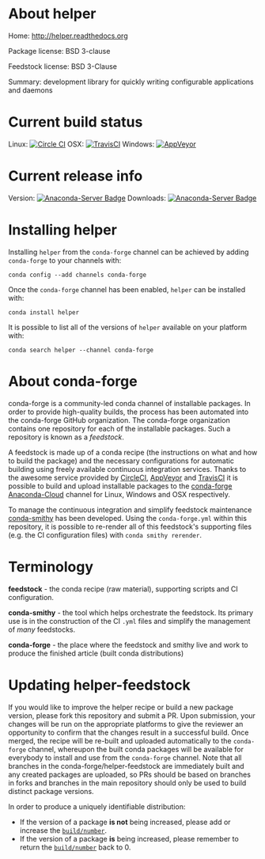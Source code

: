 About helper
============

Home: http://helper.readthedocs.org

Package license: BSD 3-clause

Feedstock license: BSD 3-Clause

Summary: development library for quickly writing configurable applications and daemons



Current build status
====================

Linux: [![Circle CI](https://circleci.com/gh/conda-forge/helper-feedstock.svg?style=shield)](https://circleci.com/gh/conda-forge/helper-feedstock)
OSX: [![TravisCI](https://travis-ci.org/conda-forge/helper-feedstock.svg?branch=master)](https://travis-ci.org/conda-forge/helper-feedstock)
Windows: [![AppVeyor](https://ci.appveyor.com/api/projects/status/github/conda-forge/helper-feedstock?svg=True)](https://ci.appveyor.com/project/conda-forge/helper-feedstock/branch/master)

Current release info
====================
Version: [![Anaconda-Server Badge](https://anaconda.org/conda-forge/helper/badges/version.svg)](https://anaconda.org/conda-forge/helper)
Downloads: [![Anaconda-Server Badge](https://anaconda.org/conda-forge/helper/badges/downloads.svg)](https://anaconda.org/conda-forge/helper)

Installing helper
=================

Installing `helper` from the `conda-forge` channel can be achieved by adding `conda-forge` to your channels with:

```
conda config --add channels conda-forge
```

Once the `conda-forge` channel has been enabled, `helper` can be installed with:

```
conda install helper
```

It is possible to list all of the versions of `helper` available on your platform with:

```
conda search helper --channel conda-forge
```


About conda-forge
=================

conda-forge is a community-led conda channel of installable packages.
In order to provide high-quality builds, the process has been automated into the
conda-forge GitHub organization. The conda-forge organization contains one repository
for each of the installable packages. Such a repository is known as a *feedstock*.

A feedstock is made up of a conda recipe (the instructions on what and how to build
the package) and the necessary configurations for automatic building using freely
available continuous integration services. Thanks to the awesome service provided by
[CircleCI](https://circleci.com/), [AppVeyor](http://www.appveyor.com/)
and [TravisCI](https://travis-ci.org/) it is possible to build and upload installable
packages to the [conda-forge](https://anaconda.org/conda-forge)
[Anaconda-Cloud](http://docs.anaconda.org/) channel for Linux, Windows and OSX respectively.

To manage the continuous integration and simplify feedstock maintenance
[conda-smithy](http://github.com/conda-forge/conda-smithy) has been developed.
Using the ``conda-forge.yml`` within this repository, it is possible to re-render all of
this feedstock's supporting files (e.g. the CI configuration files) with ``conda smithy rerender``.


Terminology
===========

**feedstock** - the conda recipe (raw material), supporting scripts and CI configuration.

**conda-smithy** - the tool which helps orchestrate the feedstock.
                   Its primary use is in the construction of the CI ``.yml`` files
                   and simplify the management of *many* feedstocks.

**conda-forge** - the place where the feedstock and smithy live and work to
                  produce the finished article (built conda distributions)


Updating helper-feedstock
=========================

If you would like to improve the helper recipe or build a new
package version, please fork this repository and submit a PR. Upon submission,
your changes will be run on the appropriate platforms to give the reviewer an
opportunity to confirm that the changes result in a successful build. Once
merged, the recipe will be re-built and uploaded automatically to the
`conda-forge` channel, whereupon the built conda packages will be available for
everybody to install and use from the `conda-forge` channel.
Note that all branches in the conda-forge/helper-feedstock are
immediately built and any created packages are uploaded, so PRs should be based
on branches in forks and branches in the main repository should only be used to
build distinct package versions.

In order to produce a uniquely identifiable distribution:
 * If the version of a package **is not** being increased, please add or increase
   the [``build/number``](http://conda.pydata.org/docs/building/meta-yaml.html#build-number-and-string).
 * If the version of a package **is** being increased, please remember to return
   the [``build/number``](http://conda.pydata.org/docs/building/meta-yaml.html#build-number-and-string)
   back to 0.
